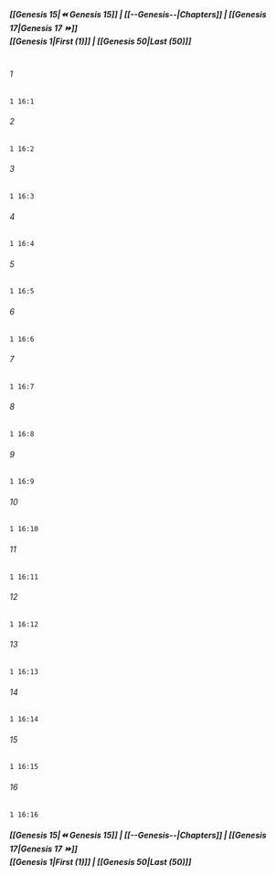 
##### **[[Genesis 15|⏪ Genesis 15]] | [[--Genesis--|Chapters]] | [[Genesis 17|Genesis 17 ⏩]]**<br>**[[Genesis 1|First (1)]] | [[Genesis 50|Last (50)]]**<br><br>

###### 1
``` verse
1 16:1
```
###### 2
``` verse
1 16:2
```
###### 3
``` verse
1 16:3
```
###### 4
``` verse
1 16:4
```
###### 5
``` verse
1 16:5
```
###### 6
``` verse
1 16:6
```
###### 7
``` verse
1 16:7
```
###### 8
``` verse
1 16:8
```
###### 9
``` verse
1 16:9
```
###### 10
``` verse
1 16:10
```
###### 11
``` verse
1 16:11
```
###### 12
``` verse
1 16:12
```
###### 13
``` verse
1 16:13
```
###### 14
``` verse
1 16:14
```
###### 15
``` verse
1 16:15
```
###### 16
``` verse
1 16:16
```

##### **[[Genesis 15|⏪ Genesis 15]] | [[--Genesis--|Chapters]] | [[Genesis 17|Genesis 17 ⏩]]**<br>**[[Genesis 1|First (1)]] | [[Genesis 50|Last (50)]]**
